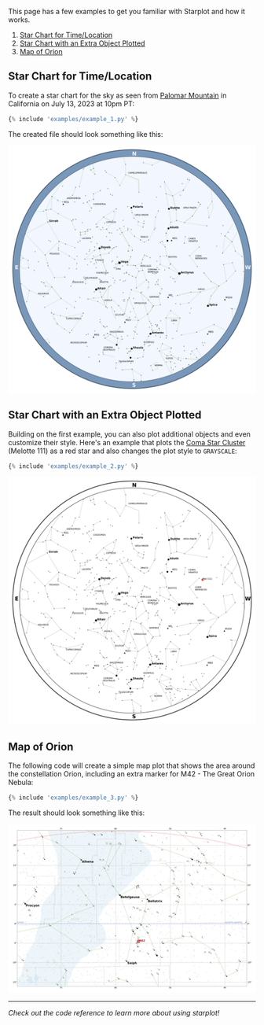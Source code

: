 This page has a few examples to get you familiar with Starplot and how it works.

1. [Star Chart for Time/Location](#star-chart-for-timelocation)
2. [Star Chart with an Extra Object Plotted](#star-chart-with-an-extra-object-plotted)
3. [Map of Orion](#map-of-orion)



## Star Chart for Time/Location
To create a star chart for the sky as seen from [Palomar Mountain](https://en.wikipedia.org/wiki/Palomar_Mountain) in California on July 13, 2023 at 10pm PT:

```python
{% include 'examples/example_1.py' %}
```

The created file should look something like this:

![starchart-blue](images/example_1.png)


## Star Chart with an Extra Object Plotted

Building on the first example, you can also plot additional objects and even customize their style. Here's an example that plots the [Coma Star Cluster](https://en.wikipedia.org/wiki/Coma_Star_Cluster) (Melotte 111) as a red star and also changes the plot style to `GRAYSCALE`:

```python
{% include 'examples/example_2.py' %}
```

![zenith-coma](images/example_2.png)


## Map of Orion

The following code will create a simple map plot that shows the area around the constellation Orion, including an extra marker for M42 - The Great Orion Nebula:

```python
{% include 'examples/example_3.py' %}
```

The result should look something like this:

![map-orion](images/example_3.png)

---

*Check out the code reference to learn more about using starplot!*